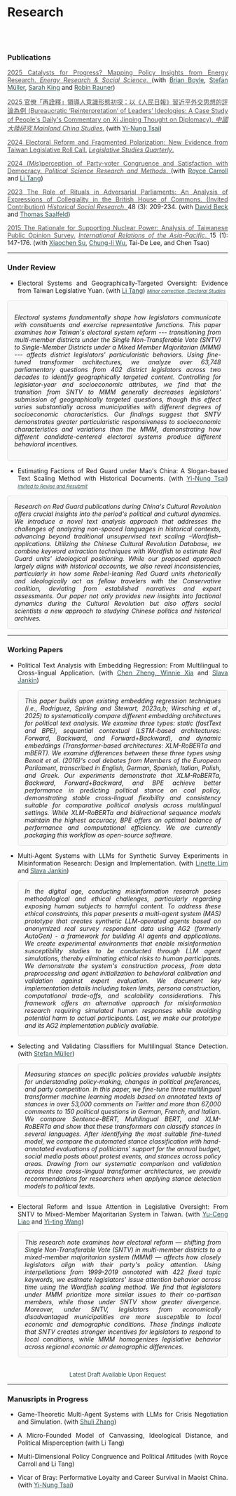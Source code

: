 # Research



<br/><br/>



<div style="text-align: left">

### Publications

<div style="text-align: justify">

<a href="https://doi.org/10.1016/j.erss.2025.103955" target="_blank" style="color: #515151;"> 2025 Catalysts for Progress? Mapping Policy Insights from Energy Research. </a>  <a href="https://www.sciencedirect.com/journal/energy-research-and-social-science" target="_blank" style="color: #515151;">  _Energy Research & Social Science_. </a>  (with <u><a href="https://brianpaulboyle.com" style="color: #2F4F4F;">Brian Boyle</a></u>, 
<u><a href="https://muellerstefan.net" style="color: #2F4F4F;">Stefan Müller</a></u>, <u><a href="https://sarahaking.net" style="color: #2F4F4F;">Sarah King</a></u> and <u><a href="https://robinrauner.com" style="color: #2F4F4F;">Robin Rauner</a></u>)<br>


<a href="https://toaj.stpi.niar.org.tw/index/journal/volume/article/4b1141f9969effc90196a8f041000240" target="_blank" style="color: #515151;"> 2025 官僚「再詮釋」領導人意識形態初探：以《人民日報》習近平外交思想的評論為例  (Bureaucratic ‘Reinterpretation’ of Leaders’ Ideologies: A Case Study of People's Daily's Commentary on Xi Jinping Thought on Diplomacy). </a> <a href="http://mcs.nccu.edu.tw/CHINA_Eng/editor.html" target="_blank" style="color: #515151;">_中國大陸研究 Mainland China Studies_.</a>  (with <u><a href="https://www.ipsas.sinica.edu.tw/wp-content/uploads/2023/03/蔡儀儂CV_202303-1-1.pdf" style="color: #2F4F4F;">Yi-Nung Tsai</a></u>) 

<a href="https://onlinelibrary.wiley.com/doi/full/10.1111/lsq.12459" target="_blank" style="color: #515151;"> 2024 Electoral Reform and Fragmented Polarization: New Evidence from Taiwan Legislative Roll Call.</a>  <a href="https://onlinelibrary.wiley.com/journal/19399162" target="_blank" style="color: #515151;">  _Legislative Studies Quarterly_. </a>  <br>

<a href="https://www.cambridge.org/core/journals/political-science-research-and-methods/article/misperception-of-party-congruence-and-satisfaction-with-democracy/48E409867105FD3737126E6FA05F13ED" target="_blank" style="color: #515151;"> 2024 (_Mis_)perception of Party-voter Congruence and Satisfaction with Democracy. </a> </a> <a href="https://www.cambridge.org/core/journals/political-science-research-and-methods" target="_blank" style="color: #515151;">  _Political Science Research and Methods_. </a> (with <u><a href="#" style="color: #2F4F4F;">Royce Carroll</a></u> and <u><a href="https://sites.google.com/view/litang2020" style="color: #2F4F4F;">Li Tang</a></u>) <br>

<a href="https://www.jstor.org/stable/27221360" target="_blank" style="color: #515151;"> 2023 The Role of Rituals in Adversarial Parliaments: An Analysis of Expressions of Collegiality in the British House of Commons. (Invited Contribution)</a>  <a href="https://www.gesis.org/en/hsr" target="_blank" style="color: #515151;">  _Historical Social Research_. </a> 48 (3): 209-234. (with <u><a href="https://www.uni-bamberg.de/comparpol/lehrstuhlteam/david-beck/" style="color: #2F4F4F;">David Beck</a></u> and <u><a href="https://www.uni-bamberg.de/vp-forschung/" style="color: #2F4F4F;">Thomas Saalfeld</a></u>)<br>

<a href="https://academic.oup.com/irap/article-abstract/15/1/147/2937074?redirectedFrom=fulltext" target="_blank" style="color: #515151;">2015 The Rationale for Supporting Nuclear Power: Analysis of Taiwanese Public Opinion Survey.</a>  <a href="https://academic.oup.com/irap" target="_blank" style="color: #515151;">  _International Relations of the Asia-Pacific_. </a>
 15 (1): 147-176. (with <u><a href="https://scholar.google.com/citations?user=RIYMCiwAAAAJ&hl=en" style="color: #2F4F4F;">Xiaochen Su</a></u>, <u><a href="https://www.ipsas.sinica.edu.tw/en/研究人員/吳重禮/" style="color: #2F4F4F;">Chung-li Wu</a></u>, Tai-De Lee, and Chen Tsao) <br>


</div>


<!-- <br/> -->

---

### Under Review

<div style="text-align: justify">

- Electoral Systems and Geographically-Targeted Oversight: Evidence from Taiwan Legislative Yuan. (with <u><a href="https://sites.google.com/view/litang2020" style="color: #2F4F4F;">Li Tang</a></u>) <span style="font-size: 11px;"> 
  <a href="https://www.dropbox.com/scl/fi/ppxruc9jgwrlnwdnoxaxb/Electoral_Systems_and_Geographically_Targeted.pdf?rlkey=pg9owrhasrancnqvbrghcdclb&dl=0" 
     style="color: #2F4F4F;" target="_blank">
     <u>_Minor correction, Electoral Studies_</u> 
  </a>
</span>
   <div style="border: 1px solid #ddd; padding: 15px; margin: 10px 0; border-radius: 5px; background-color: #f9f9f9; font-style: italic;">

   Electoral systems fundamentally shape how legislators communicate with constituents and exercise representative functions. This paper examines how Taiwan's electoral system reform --- transitioning from multi-member districts under the Single Non-Transferable Vote (SNTV) to Single-Member Districts under a Mixed Member Majoritarian (MMM) --- affects district legislators' particularistic behaviors. Using fine-tuned transformer architectures, we analyze over 63,748 parliamentary questions from 402 district legislators across two decades to identify geographically targeted content. Controlling for legislator-year and socioeconomic attributes, we find that the transition from SNTV to MMM generally decreases legislators' submission of geographically targeted questions, though this effect varies substantially across municipalities with different degrees of socioeconomic characteristics. Our findings suggest that SNTV demonstrates greater particularistic responsiveness to socioeconomic characteristics and variations than the MMM, demonstrating how different candidate-centered electoral systems produce different behavioral incentives.

   </div>

<!--  
<a href="https://www.dropbox.com/scl/fi/ppxruc9jgwrlnwdnoxaxb/Electoral_Systems_and_Geographically_Targeted.pdf?rlkey=pg9owrhasrancnqvbrghcdclb&st=i5sgiejd&dl=0" 
     style="color: #2F4F4F;" target="_blank">__[PDF]__</a> -->

- Estimating Factions of Red Guard under Mao's China: A Slogan-based Text Scaling Method with Historical Documents. (with <u><a href="https://www.ipsas.sinica.edu.tw/wp-content/uploads/2023/03/蔡儀儂CV_202303-1-1.pdf" style="color: #2F4F4F;">Yi-Nung Tsai</a></u>) <span style="font-size: 11px;"> 
  <a href="https://www.dropbox.com/scl/fi/qgnvl3w1y5hbsaq168blb/Estimating_Factions_of_Red_Guard_under_Mao_s_China.pdf?rlkey=c6bxr3o3di34vooivgjb2blcf&dl=0" 
     style="color: #2F4F4F;" target="_blank">
    <u>_Invited to Revise and Resubmit_</u>
  </a>
</span>
   <div style="border: 1px solid #ddd; padding: 15px; margin: 10px 0; border-radius: 5px; background-color: #f9f9f9; font-style: italic;">
   Research on Red Guard publications during China's Cultural Revolution offers crucial insights into the period's political and cultural dynamics. We introduce a novel text analysis approach that addresses the challenges of analyzing non-spaced languages in historical contexts, advancing beyond traditional unsupervised text scaling –Wordfish– applications. Utilizing the Chinese Cultural Revolution Database, we combine keyword extraction techniques with Wordfish to estimate Red Guard units' ideological positioning. While our proposed approach largely aligns with historical accounts, we also reveal inconsistencies, particularly in how some Rebel-leaning Red Guard units rhetorically and ideologically act as fellow travelers with the Conservative coalition, deviating from established narratives and expert assessments. Our paper not only provides new insights into factional dynamics during the Cultural Revolution but also offers social scientists a new approach to studying Chinese politics and historical archives.
   </div>






</div>


---


### Working Papers

<div style="text-align: justify">
 

- Political Text Analysis with Embedding Regression: From Multilingual to Cross-lingual Application. (with <u><a href="https://zengchen.org" style="color: #2F4F4F;">Chen Zheng</a>, </u> <u><a href="https://www.winniexia.com" style="color: #2F4F4F;">Winnie Xia</a></u> and <u><a href="https://sjankin.com" style="color: #2F4F4F;">Slava Jankin</a></u>) 

  <div style="border: 1px solid #ddd; padding: 15px; margin: 10px 0; border-radius: 5px; background-color: #f9f9f9; font-style: italic;">
   This paper builds upon existing embedding regression techniques (i.e., Rodriguez, Spirling and Stewart, 2023a,b; Wirsching et al., 2025) to systematically compare different embedding architectures for political text analysis. We examine three types: static (fastText and BPE), sequential contextual (LSTM-based architectures: Forward, Backward, and Forward+Backward), and dynamic embeddings (Transformer-based architectures: XLM-RoBERTa and mBERT). We examine differences between these three types using Benoit et al. (2016)'s coal debates from Members of the European Parliament, transcribed in English, German, Spanish, Italian, Polish, and Greek. Our experiments demonstrate that XLM-RoBERTa, Backward, Forward+Backward, and BPE achieve better performance in predicting political stance on coal policy, demonstrating stable cross-lingual flexibility and consistency suitable for comparative political analysis across multilingual settings. While XLM-RoBERTa and bidirectional sequence models maintain the highest accuracy, BPE offers an optimal balance of performance and computational efficiency. We are currently packaging this workflow as open-source software.
   </div>

<!-- - 
- 
- <span style="font-size: 11px;"> <a href="https://www.dropbox.com/scl/fi/p5ig9xvper1svrhqbft5x/Liao_Polmeth_2025_Poster.pdf?rlkey=nqoyu6ukv2y1r687pb55cp25v&dl=0" style="color: #2F4F4F;" target="_blank"> [ __<u>Poster</u>__ </a> | <span style="font-size: 11px;"> <a href="https://www.dropbox.com/scl/fi/50r8woftzilgjo75rnxyx/polmeth_paper.pdf?rlkey=5t9gfb0d80795qqv9g8n8oo49&dl=0" style="color: #2F4F4F;" target="_blank"> __<u>Working Paper</u>__ ]</a> 
  </span> -->

- Multi-Agent Systems with LLMs for Synthetic Survey Experiments in Misinformation Research: Design and Implementation. 
  (with <u><a href="https://linettemlim.github.io" style="color: #2F4F4F;">Linette Lim</a></u> and <u><a href="https://sjankin.com" style="color: #2F4F4F;">Slava Jankin</a></u>)

   <div style="border: 1px solid #ddd; padding: 15px; margin: 10px 0; border-radius: 5px; background-color: #f9f9f9; font-style: italic;">
   In the digital age, conducting misinformation research poses methodological and ethical challenges, particularly regarding exposing human subjects to harmful content. To address these ethical constraints, this paper presents a multi-agent system (MAS) prototype that creates synthetic LLM-operated agents based on anonymized real survey respondent data using AG2 (formerly AutoGen) - a framework for building AI agents and applications. We create experimental environments that enable misinformation susceptibility studies to be conducted through LLM agent simulations, thereby eliminating ethical risks to human participants. We demonstrate the system's construction process, from data preprocessing and agent initialization to behavioral calibration and validation against expert evaluation. We document key implementation details including token limits, persona construction, computational trade-offs, and scalability considerations. This framework offers an alternative approach for misinformation research requiring simulated human responses while avoiding potential harm to actual participants. Last, we make our prototype and its AG2 implementation publicly available.
   </div>

  
  <!-- <span style="font-size: 11px;"> <a href="https://www.dropbox.com/scl/fi/ei5nnymbob4fxsi6hfzsa/Who_Believes_and_Who_Shares_MAS.pdf?rlkey=jx4xikpzsm8mt2xvp6yyz5ehb&st=zsyumha3&dl=0" style="color: #2F4F4F;" target="_blank"> <u>Working Paper</u>
  
  </a> -->
  
 
- Selecting and Validating Classifiers for Multilingual Stance Detection. (with <u><a href="https://muellerstefan.net" style="color: #2F4F4F;">Stefan Müller</a></u>) <br>

   <div style="border: 1px solid #ddd; padding: 15px; margin: 10px 0; border-radius: 5px; background-color: #f9f9f9; font-style: italic;">
   Measuring stances on specific policies provides valuable insights for understanding policy-making, changes in political preferences, and party competition. In this paper, we fine-tune three multilingual transformer machine learning models based on annotated texts of stances in over 53,000 comments on Twitter and more than 67,000 comments to 150 political questions in German, French, and Italian. We compare Sentence-BERT, Multilingual BERT, and XLM-RoBERTa and show that these transformers can classify stances in several languages. After identifying the most suitable fine-tuned model, we compare the automated stance classification with hand-annotated evaluations of politicians' support for the annual budget, social media posts about protest events, and stances across policy areas. Drawing from our systematic comparison and validation across three cross-lingual transformer architectures, we provide recommendations for researchers when applying stance detection models to political texts.
   </div>


<!-- - Shock Rhetoric: Local Exposure to Trade Shocks and Rhetorical Extremism in the US House of Representatives. (with <a href="https://www.zikai.li" style="color: #2F4F4F;"><u>Zikai Li</u></a>) <br> -->

-  Electoral Reform and Issue Attention in Legislative Oversight: From SNTV to Mixed-Member Majoritarian System in Taiwan. (with <u><a href="https://sites.google.com/view/calvin-yuceng-liao/home" style="color: #2F4F4F;">Yu-Ceng Liao</a></u> and <u><a href="https://yitingw.com" style="color: #2F4F4F;">Yi-ting Wang</a></u>) <br>

   <div style="border: 1px solid #ddd; padding: 15px; margin: 10px 0; border-radius: 5px; background-color: #f9f9f9; font-style: italic;">
   This research note examines how electoral reform — shifting from Single Non-Transferable Vote (SNTV) in multi-member districts to a mixed-member majoritarian system (MMM) — affects how closely legislators align with their party's policy attention. Using interpellations from 1999-2019 annotated with 422 fixed topic keywords, we estimate legislators' issue attention behavior across time using the Wordfish scaling method. We find that legislators under MMM prioritize more similar issues to their co-partisan members, while those under SNTV show greater divergence. Moreover, under SNTV, legislators from economically disadvantaged municipalities are more susceptible to local economic and demographic conditions. These findings indicate that SNTV creates stronger incentives for legislators to respond to local conditions, while MMM homogenizes legislative behavior across regional economic or demographic differences.
   </div>


<!-- - Grandstanding under the Spotlight: Unveiling Elites Crisis Communication in the Council of the European Union. (with James Cross and Paula Montano) <br> -->

<!-- - From Legislators to Mayors: Political Career and Distributive Politics in Taiwan Municipalities. -->


</div>

<br>



<div style="text-align: center">
    <a href="#" target="_blank" style="color: blue;"> </a>  
    <span style="font-size: small; color: #2F4F4F;"> Latest Draft Available Upon Request </span>
</div>

---

###  Manusripts in Progress


<div style="text-align: justify">

- Game-Theoretic Multi-Agent Systems with LLMs for Crisis Negotiation and Simulation. (with <u><a href="" style="color: #2F4F4F; text-decoration: underline;">Shuli Zhang</a></u>)<br>

- A Micro-Founded Model of Canvassing, Ideological Distance, and Political Misperception (with Li Tang)

- Multi-Dimensional Policy Congruence and Political Attitudes (with Royce Carroll and Li Tang)

- Vicar of Bray: Performative Loyalty and Career Survival in Maoist China. (with <u><a href="https://www.ipsas.sinica.edu.tw/wp-content/uploads/2023/03/蔡儀儂CV_202303-1-1.pdf" style="color: #2F4F4F;">Yi-Nung Tsai</a></u>)





</div>




<!-- - Topic-Based Text Segmentation for Political Transcripts.  (with <u><a href="https://phsieh.com" style="color: #2F4F4F;">Pei-Hsun Hsieh</a></u> </a></u>) <br>  -->

<!-- - Climate Change and Public Perceptions of Institutional Compliance: A Multidimensional Scaling Approach to Cross-National Analysis. (with <u><a href="https://www.ninedtp.ac.uk/wangyin-zhao-a-disaster-for-whom-the-conditional-impact-of-natural-disasters-on-civil-conflicts/" style="color: #2F4F4F;">Wangyin Zhao</a></u> and <u><a href="https://www.ipsas.sinica.edu.tw/wp-content/uploads/2023/03/蔡儀儂CV_202303-1-1.pdf" style="color: #2F4F4F;"> Yi-Nung Tsai</a></u>)<br> -->



<!-- -  Multi-Dimensional Policy Congruence and Political Attitudes. ( with <u><a href="#" style="color: #2F4F4F;">Royce Carroll</a></u> and <u><a href="https://sites.google.com/view/litang2020" style="color: #2F4F4F;">Li Tang</a></u>) -->
  




<!-- - The Politics of Multiple Loyalties: (Cross-Lingual) Grandstanding and Policy Congruence in the European Parliament <br> -->


<!-- Natural Disasters and Authoritarian Compliance: Cross-National Evidence on Power and Value Perceptions -->

<!-- - Political Parties, Public Opinion, and Legislation on Cross-Strait Relations in Taiwan (with <u><a href="https://sites.google.com/view/calvin-yuceng-liao/home" style="color: #2F4F4F;">Yu-Ceng Liao</a></u> and <u><a href="https://politics.nccu.edu.tw/PageStaffing/Detail?fid=5227&id=1517" style="color: #2F4F4F;">Shing-Yuan Sheng</a></u>) <br> -->

<!-- - The Effect of Misperception on Election Voting: Evidence from a Field Experiment (with <u><a href="#" style="color: #2F4F4F;">Royce Carroll</a></u>, <u><a href="https://sites.google.com/view/litang2020" style="color: #2F4F4F;">Li Tang</a></u>, and <u><a href="https://sites.google.com/site/yinpenghui2008/home" style="color: #2F4F4F;">Penghui Yin</a></u>)  -->
    

<!-- </div> -->

<!-- ---

### Documentation and Report

- <a href="https://davidycliao.github.io/flaiR/articles/tutorial.html#introduction" target="_blank" style="color: #515151;"> Flair NLP and __flaiR__  for Social Science with R. </a> (with Sohini Timbadia) <br>

<!-- - User Manual for <strong>legisTaiwan</strong> R Package with Taiwan Legislative Yuan API (with <u><a href="" style="color: #2F4F4F;">Shaka Y.J. Li</a></u>) <br>  -->

<!-- -  <a href="https://davidycliao.github.io/legisTaiwan/" target="_blank" style="color: #515151;">  __legisTaiwan__ </a> : R Pacakge for Data Analysis and Applications with Taiwan Legislative Yuan API. -->
<!-- </a> (with <u><a href="" style="color: #2F4F4F;">Shaka Y.J. Li</a></u>) <br> --> 

